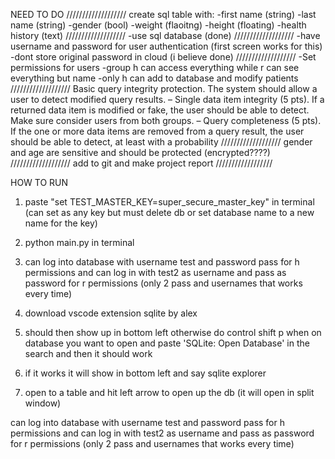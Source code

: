 NEED TO DO
///////////////////
create sql table with:
-first name (string)
-last name (string)
-gender (bool)
-weight (flaoitng)
-height (floating)
-health history (text)
///////////////////
-use sql database (done)
///////////////////
-have username and password for user authentication (first screen works for this)
-dont store original password in cloud (i believe done)
///////////////////
-Set permissions for users 
-group h can access everything while r can see everything but name
-only h can add to database and modify patients
///////////////////
Basic query integrity protection. The system should allow a user to detect modified query results.
– Single data item integrity (5 pts). If a returned data item is modified or fake, the user should be
able to detect. Make sure consider users from both groups.
– Query completeness (5 pts). If the one or more data items are removed from a query result, the
user should be able to detect, at least with a probability
///////////////////
gender and age are sensitive and should be protected (encrypted????)
///////////////////
add to git
and make project report
//////////////////

HOW TO RUN
1. paste "set TEST_MASTER_KEY=super_secure_master_key" in terminal (can set as any key but must delete db or set database name to a new name for the key)
2. python main.py in terminal
3. can log into database with username test and password pass for h permissions and can log in with test2 as username and pass as password for r permissions (only 2 pass and usernames that works every time)



1. download vscode extension sqlite by alex
2. should then show up in bottom left otherwise do control shift p when on database you want to open and paste 'SQLite: Open Database' in the search and then it should work
3. if it works it will show in bottom left and say sqlite explorer
4. open to a table and hit left arrow to open up the db (it will open in split window)


can log into database with username test and password pass for h permissions and can log in with test2 as username and pass as password for r permissions (only 2 pass and usernames that works every time)
